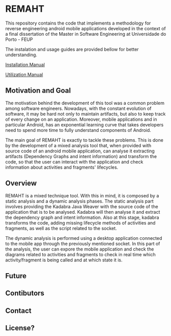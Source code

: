 # REMAHT
This repository contains the code that implements a methodology for reverse engineering android mobile applications developed in the context of a final dissertation of the Master in Software Engineering at Universidade do Porto - FEUP

The instalation and usage guides are provided bellow for better understanding.

[Installation Manual](Manuals/InstallationManual.md)

[Utilization Manual](Manuals/UserManual.md)



## Motivation and Goal

The motivation behind the development of this tool was a common problem among software engineers. Nowadays, with the constant evolution of software, it may be hard not only to maintain artifacts, but also to keep track of every change on an application. Moreover, mobile applications and in particular Android, has an exponential learning curve that takes developers need to spend more time to fully understand components of Android. 

The main goal of REMAHT is exactly to tackle these problems. This is done by the development of a mixed analysis tool that, when provided with source code of an android mobile application, can analyse it extracting artifacts (Dependency Graphs and intent information) and transform the code, so that the user can interact with the application and check information about activities and fragments' lifecycles. 


## Overview

REMAHT is a mixed technique tool. With this in mind, it is composed by a static analysis and a dynamic analysis phases. The static analysis part involves providing the Kadabra Java Weaver with the source code of the application that is to be analysed. Kadabra will then analyse it and extract the dependency graph and intent information. Also at this stage, kadabra transforms the code, adding missing lifecycle methods of activities and fragments, as well as the script related to the socket.

The dynamic analysis is performed using a desktop application connected to the mobile app through the previously mentioned socket. In this part of the analysis, the user can expore the mobile application and check the diagrams related to activities and fragments to check in real time which activity/fragment is being called and at which state it is.


## Future

## Contibutors

## Contact

## License?
